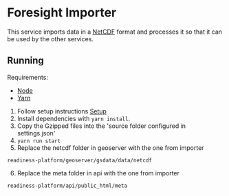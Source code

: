 # Foresight Importer

This service imports data in a [NetCDF](https://www.unidata.ucar.edu/software/netcdf/) format and processes it so that it can be used by the other services.

## Running

Requirements:

- [Node](https://nodejs.org/en/)
- [Yarn](https://yarnpkg.com/en/)

1. Follow setup instructions [Setup](../setup/README.md)
2. Install dependencies with `yarn install`.
3. Copy the Gzipped files into the 'source folder configured in settings.json'
4. `yarn run start`
5. Replace the netcdf folder in geoserver with the one from importer

`readiness-platform/geoserver/gsdata/data/netcdf`

6. Replace the meta folder in api with the one from importer

`readiness-platform/api/public_html/meta`

